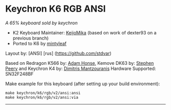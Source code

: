# Keychron K6 RGB ANSI


*A 65% keyboard sold by keychron*

* K2 Keyboard Maintainer: [KeijoMika](https://github.com/KeijoMika) (based on work of dexter93 on a previous branch)
* Ported to K6 by [mintyleaf](https://github.com/mintyleaf) 

Layout by:
[ANSI] [rus] (https://github.com/stdvar)

Based on Redragon K566 by: [Adam Honse](https://github.com/CalcProgrammer1), Kemove DK63 by: [Stephen Peery](https://github.com/smp4488) and Keychron K4 by: [Dimitris Mantzouranis](https://github.com/dexter93)
Hardware Supported: SN32F248BF

Make example for this keyboard (after setting up your build environment):

    make keychron/k6/rgb/v2/ansi:ansi
    make keychron/k6/rgb/v2/ansi:via

* * *